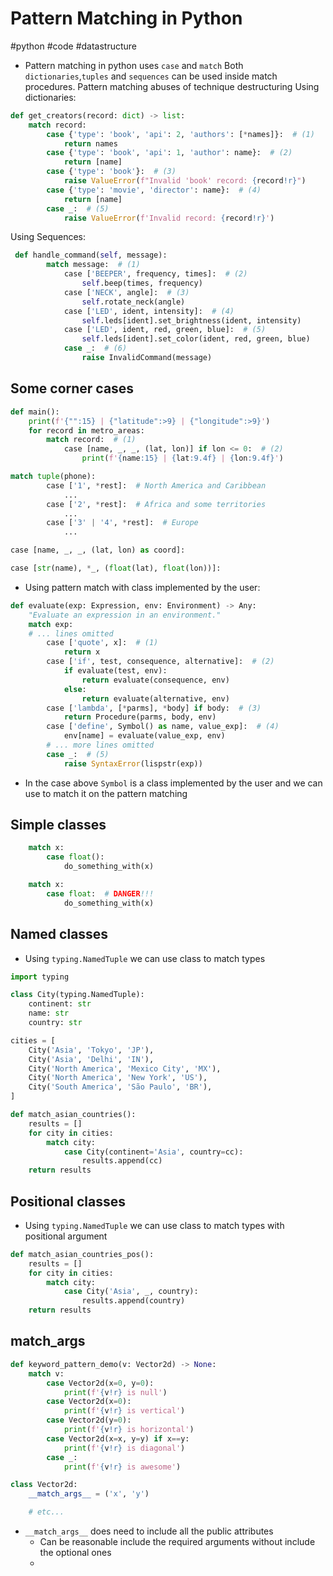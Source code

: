 # Pattern Matching in Python
#python #code #datastructure
- Pattern matching in python uses `case` and `match` Both `dictionaries`,`tuples` and `sequences` can be used inside match procedures. Pattern matching abuses of technique destructuring
Using dictionaries:
```python
def get_creators(record: dict) -> list:
    match record:
        case {'type': 'book', 'api': 2, 'authors': [*names]}:  # (1)
            return names
        case {'type': 'book', 'api': 1, 'author': name}:  # (2)
            return [name]
        case {'type': 'book'}:  # (3)
            raise ValueError(f"Invalid 'book' record: {record!r}")
        case {'type': 'movie', 'director': name}:  # (4)
            return [name]
        case _:  # (5)
            raise ValueError(f'Invalid record: {record!r}')
```

Using Sequences:
```python
 def handle_command(self, message):
        match message:  # (1)
            case ['BEEPER', frequency, times]:  # (2)
                self.beep(times, frequency)
            case ['NECK', angle]:  # (3)
                self.rotate_neck(angle)
            case ['LED', ident, intensity]:  # (4)
                self.leds[ident].set_brightness(ident, intensity)
            case ['LED', ident, red, green, blue]:  # (5)
                self.leds[ident].set_color(ident, red, green, blue)
            case _:  # (6)
                raise InvalidCommand(message)
```

## Some corner cases

```python
def main():
    print(f'{"":15} | {"latitude":>9} | {"longitude":>9}')
    for record in metro_areas:
        match record:  # (1)
            case [name, _, _, (lat, lon)] if lon <= 0:  # (2)
                print(f'{name:15} | {lat:9.4f} | {lon:9.4f}')

match tuple(phone):
        case ['1', *rest]:  # North America and Caribbean
            ...
        case ['2', *rest]:  # Africa and some territories
            ...
        case ['3' | '4', *rest]:  # Europe
            ...

case [name, _, _, (lat, lon) as coord]:

case [str(name), *_, (float(lat), float(lon))]:

```

- Using pattern match with class implemented by the user:

```python
def evaluate(exp: Expression, env: Environment) -> Any:
    "Evaluate an expression in an environment."
    match exp:
    # ... lines omitted
        case ['quote', x]:  # (1)
            return x
        case ['if', test, consequence, alternative]:  # (2)
            if evaluate(test, env):
                return evaluate(consequence, env)
            else:
                return evaluate(alternative, env)
        case ['lambda', [*parms], *body] if body:  # (3)
            return Procedure(parms, body, env)
        case ['define', Symbol() as name, value_exp]:  # (4)
            env[name] = evaluate(value_exp, env)
        # ... more lines omitted
        case _:  # (5)
            raise SyntaxError(lispstr(exp))
```
- In the case above `Symbol` is a class implemented by the user and we can use to match it on the pattern matching

## Simple classes
```python
    match x:
        case float():
            do_something_with(x)

    match x:
        case float:  # DANGER!!!
            do_something_with(x)
```

## Named classes

- Using `typing.NamedTuple` we can use class to match types
```python
import typing

class City(typing.NamedTuple):
    continent: str
    name: str
    country: str

cities = [
    City('Asia', 'Tokyo', 'JP'),
    City('Asia', 'Delhi', 'IN'),
    City('North America', 'Mexico City', 'MX'),
    City('North America', 'New York', 'US'),
    City('South America', 'São Paulo', 'BR'),
]

def match_asian_countries():
    results = []
    for city in cities:
        match city:
            case City(continent='Asia', country=cc):
                results.append(cc)
    return results
```

## Positional classes

- Using `typing.NamedTuple` we can use class to match types with positional argument

```python
def match_asian_countries_pos():
    results = []
    for city in cities:
        match city:
            case City('Asia', _, country):
                results.append(country)
    return results
```

## __match_args__

```python
def keyword_pattern_demo(v: Vector2d) -> None:
    match v:
        case Vector2d(x=0, y=0):
            print(f'{v!r} is null')
        case Vector2d(x=0):
            print(f'{v!r} is vertical')
        case Vector2d(y=0):
            print(f'{v!r} is horizontal')
        case Vector2d(x=x, y=y) if x==y:
            print(f'{v!r} is diagonal')
        case _:
            print(f'{v!r} is awesome')

class Vector2d:
    __match_args__ = ('x', 'y')

    # etc...
```
- `__match_args__` does need to include all the public attributes
    - Can be reasonable include the required arguments without include the optional ones
    -
